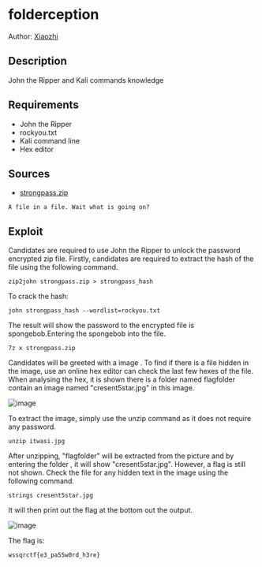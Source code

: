 # folderception
Author: [Xiaozhi](https://github.com/xiaoxiao69)

## Description

John the Ripper and Kali commands knowledge

## Requirements 

- John the Ripper
- rockyou.txt
- Kali command line
- Hex editor

## Sources

- [strongpass.zip](https://github.com/ChanTingHui/wssqrctf/blob/main/misc/folderception/bin/strongpass.zip)


```
A file in a file. Wait what is going on?
```


## Exploit

Candidates are required to use John the Ripper to unlock the password encrypted zip file. Firstly, candidates are required to extract the hash of the file using the following
command. <br/>
```
zip2john strongpass.zip > strongpass_hash
```

To crack the hash: <br />
```
john strongpass_hash --wordlist=rockyou.txt
```

The result will show the password to the encrypted file is spongebob.Entering the spongebob into the file. 
```
7z x strongpass.zip
```
Candidates will be greeted with a image . To find if there is a file hidden in the image, use an online hex editor can check the last few hexes of the file. When analysing the hex, it is shown there is a folder named flagfolder contain an image named "cresent5star.jpg" in this image. 

![image](https://user-images.githubusercontent.com/69874238/123493882-86aacb80-d650-11eb-9e53-d5196c822f27.png)


To extract the image, simply use the unzip command as it does not require any password.
```
unzip itwasi.jpg
```
After unzipping, "flagfolder" will be extracted from the picture and by entering the folder , it will show "cresent5star.jpg". However, a flag is still not shown. Check the file for any hidden text in the image using the following command.
```
strings cresent5star.jpg 
```

It will then print out the flag at the bottom out the output.

![image](https://user-images.githubusercontent.com/69874238/123493971-d4bfcf00-d650-11eb-893f-779391e33d92.png)




The flag is:

```
wssqrctf{e3_pa55w0rd_h3re}
```

